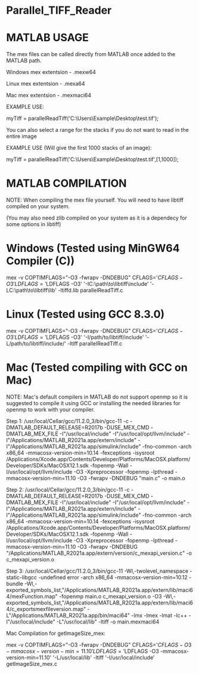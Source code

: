 # Parallel_TIFF_Reader

# MATLAB USAGE

The mex files can be called directly from MATLAB once added to the MATLAB path.

Windows mex extentsion - .mexw64

Linux mex extentsion - .mexa64

Mac mex extentsion - .mexmaci64

EXAMPLE USE:

myTiff = parallelReadTiff('C:\Users\Example\Desktop\test.tif');

You can also select a range for the stacks if you do not want to read in the entire image

EXAMPLE USE (Will give the first 1000 stacks of an image):

myTiff = parallelReadTiff('C:\Users\Example\Desktop\test.tif',[1,1000]); 

# MATLAB COMPILATION

NOTE: When compiling the mex file yourself. You will need to have libtiff compiled on your system.

(You may also need zlib compiled on your system as it is a dependecy for some options in libtiff)

# Windows (Tested using MinGW64 Compiler (C))

mex -v COPTIMFLAGS="-O3 -fwrapv -DNDEBUG" CFLAGS='$CFLAGS -O3' LDFLAGS='$LDFLAGS -O3' '-IC:\path\to\libtiff\include' '-LC:\path\to\libtiff\lib\' -ltiffd.lib parallelReadTiff.c

# Linux (Tested using GCC 8.3.0)

mex -v COPTIMFLAGS="-O3 -fwrapv -DNDEBUG" CFLAGS='$CFLAGS -O3' LDFLAGS='$LDFLAGS -O3' '-I/path/to/libtiff/include' '-L/path/to/libtiff/include/' -ltiff parallelReadTiff.c

# Mac (Tested compiling with GCC on Mac)

NOTE: Mac's default compilers in MATLAB do not support openmp so it is suggested to compile it using GCC or installing the needed libraries for openmp to work with your compiler.

Step 1: /usr/local/Cellar/gcc/11.2.0_3/bin/gcc-11 -c -DMATLAB_DEFAULT_RELEASE=R2017b -DUSE_MEX_CMD  -DMATLAB_MEX_FILE -I"/usr/local/include" -I"/usr/local/opt/llvm/include" -I"/Applications/MATLAB_R2021a.app/extern/include" -I"/Applications/MATLAB_R2021a.app/simulink/include" -fno-common -arch x86_64 -mmacosx-version-min=10.14 -fexceptions -isysroot /Applications/Xcode.app/Contents/Developer/Platforms/MacOSX.platform/Developer/SDKs/MacOSX12.1.sdk -fopenmp -Wall -I/usr/local/opt/llvm/include -O3 -Xpreprocessor -fopenmp -lpthread -mmacosx-version-min=11.10 -O3 -fwrapv -DNDEBUG "main.c" -o main.o

Step 2: /usr/local/Cellar/gcc/11.2.0_3/bin/gcc-11 -c -DMATLAB_DEFAULT_RELEASE=R2017b -DUSE_MEX_CMD  -DMATLAB_MEX_FILE -I"/usr/local/include" -I"/usr/local/opt/llvm/include" -I"/Applications/MATLAB_R2021a.app/extern/include" -I"/Applications/MATLAB_R2021a.app/simulink/include" -fno-common -arch x86_64 -mmacosx-version-min=10.14 -fexceptions -isysroot /Applications/Xcode.app/Contents/Developer/Platforms/MacOSX.platform/Developer/SDKs/MacOSX12.1.sdk -fopenmp -Wall -I/usr/local/opt/llvm/include -O3 -Xpreprocessor -fopenmp -lpthread -mmacosx-version-min=11.10 -O3 -fwrapv -DNDEBUG "/Applications/MATLAB_R2021a.app/extern/version/c_mexapi_version.c" -o c_mexapi_version.o

Step 3: /usr/local/Cellar/gcc/11.2.0_3/bin/gcc-11 -Wl,-twolevel_namespace -static-libgcc -undefined error -arch x86_64 -mmacosx-version-min=10.12 -bundle -Wl,-exported_symbols_list,"/Applications/MATLAB_R2021a.app/extern/lib/maci64/mexFunction.map" -fopenmp main.o c_mexapi_version.o -O3 -Wl,-exported_symbols_list,"/Applications/MATLAB_R2021a.app/extern/lib/maci64/c_exportsmexfileversion.map"  -L"/Applications/MATLAB_R2021a.app/bin/maci64" -lmx -lmex -lmat -lc++ -I"/usr/local/include" -L"/usr/local/lib" -ltiff -o main.mexmaci64

Mac Compilation for getImageSize_mex:

mex -v COPTIMFLAGS="-O3 -fwrapv -DNDEBUG" CFLAGS='$CFLAGS -O3 -mmacosx-version-min=11.10' LDFLAGS='$LDFLAGS -O3 -mmacosx-version-min=11.10' '-L/usr/local/lib' -ltiff '-I/usr/local/include' getImageSize_mex.c